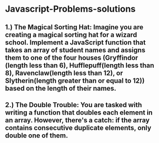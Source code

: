 # Javascript-Problems-solutions
##  1.) The Magical Sorting Hat: Imagine you are creating a magical sorting hat for a wizard school. Implement a JavaScript function that takes an array of student names and assigns them to one of the four houses (Gryffindor (length less than 6), Hufflepuff(length less than 8), Ravenclaw(length less than 12), or Slytherin(length greater than or equal to 12)) based on the length of their names.
## 2.)  The Double Trouble: You are tasked with writing a function that doubles each element in an array. However, there's a catch: if the array contains consecutive duplicate elements, only double one of them.

